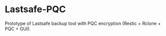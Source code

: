 # Lastsafe-PQC
Prototype of Lastsafe backup tool with PQC encryption (Restic + Rclone + PQC + GUI).
